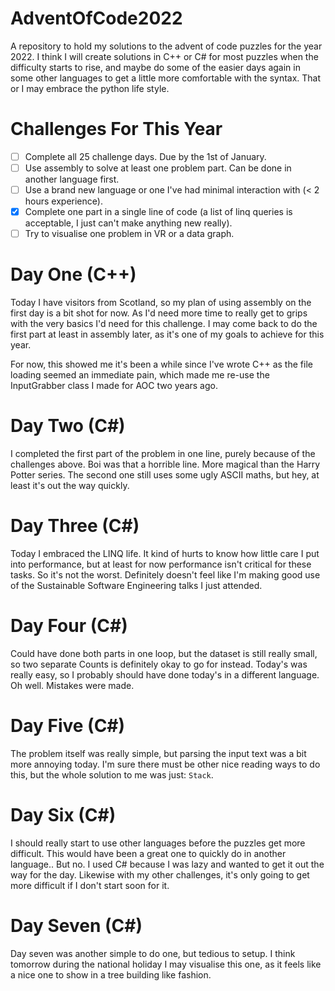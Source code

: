 # AdventOfCode2022
A repository to hold my solutions to the advent of code puzzles for the year 2022. I think I will create solutions in C++ or C# for most puzzles when the difficulty starts to rise, and maybe do some of the easier days again in some other languages to get a little more comfortable with the syntax. That or I may embrace the python life style.

# Challenges For This Year
- [ ] Complete all 25 challenge days. Due by the 1st of January.
- [ ] Use assembly to solve at least one problem part. Can be done in another language first.
- [ ] Use a brand new language or one I've had minimal interaction with (< 2 hours experience).
- [x] Complete one part in a single line of code (a list of linq queries is acceptable, I just can't make anything new really).
- [ ] Try to visualise one problem in VR or a data graph.

# Day One (C++)
Today I have visitors from Scotland, so my plan of using assembly on the first day is a bit shot for now. As I'd need more time to really get to grips with the very basics I'd need for this challenge. 
I may come back to do the first part at least in assembly later, as it's one of my goals to achieve for this year.

For now, this showed me it's been a while since I've wrote C++ as the file loading seemed an immediate pain, which made me re-use the InputGrabber class I made for AOC two years ago.

# Day Two (C#)
I completed the first part of the problem in one line, purely because of the challenges above. Boi was that a horrible line. More magical than the Harry Potter series.
The second one still uses some ugly ASCII maths, but hey, at least it's out the way quickly. 

# Day Three (C#)
Today I embraced the LINQ life. It kind of hurts to know how little care I put into performance, but at least for now performance isn't critical for these tasks. So it's not the worst. 
Definitely doesn't feel like I'm making good use of the Sustainable Software Engineering talks I just attended.

# Day Four (C#)
Could have done both parts in one loop, but the dataset is still really small, so two separate Counts is definitely okay to go for instead.
Today's was really easy, so I probably should have done today's in a different language. Oh well. Mistakes were made.

# Day Five (C#)
The problem itself was really simple, but parsing the input text was a bit more annoying today. 
I'm sure there must be other nice reading ways to do this, but the whole solution to me was just: `Stack`.

# Day Six (C#)
I should really start to use other languages before the puzzles get more difficult. This would have been a great one to quickly do in another language.. But no. I used C# because I was lazy and wanted to get it out the way for the day. Likewise with my other challenges, it's only going to get more difficult if I don't start soon for it.

# Day Seven (C#)
Day seven was another simple to do one, but tedious to setup. I think tomorrow during the national holiday I may visualise this one, as it feels like a nice one to show in a tree building like fashion.
